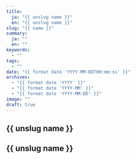 ```yaml
---
title:
  ja: "{{ unslug name }}"
  en: "{{ unslug name }}"
slug: "{{ name }}"
summary:
  ja: ""
  en: ""
keywords:
  - ""
tags:
  - ""
date: "{{ format date 'YYYY-MM-DDTHH:mm:ss' }}"
archives:
  - "{{ format date 'YYYY' }}"
  - "{{ format date 'YYYY-MM' }}"
  - "{{ format date 'YYYY-MM-DD' }}"
image: ""
draft: true
---
```


<!-- 日本語記事ここから -->
<section lang="ja" v-if="$context.locale === 'ja-jp'">

# {{ unslug name }}

</section>
<!-- 日本語記事ここまで -->

<!-- English article start -->
<section lang="en" v-else>

# {{ unslug name }}

</section>
<!-- English article end -->
